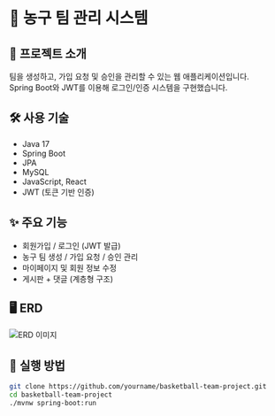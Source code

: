 # 🏀 농구 팀 관리 시스템

## 📌 프로젝트 소개
팀을 생성하고, 가입 요청 및 승인을 관리할 수 있는 웹 애플리케이션입니다.  
Spring Boot와 JWT를 이용해 로그인/인증 시스템을 구현했습니다.

## 🛠 사용 기술
- Java 17
- Spring Boot
- JPA
- MySQL
- JavaScript, React
- JWT (토큰 기반 인증)

## ✨ 주요 기능
- 회원가입 / 로그인 (JWT 발급)
- 농구 팀 생성 / 가입 요청 / 승인 관리
- 마이페이지 및 회원 정보 수정
- 게시판 + 댓글 (계층형 구조)

## 🖥️ ERD
![ERD 이미지](./docs/erd.png)

## 🚀 실행 방법
```bash
git clone https://github.com/yourname/basketball-team-project.git
cd basketball-team-project
./mvnw spring-boot:run